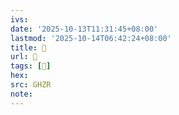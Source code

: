 ```yaml
---
ivs:
date: '2025-10-13T11:31:45+08:00'
lastmod: '2025-10-14T06:42:24+08:00'
title: 󰪡
url: 󰪡
tags: [𥻮]
hex: 
src: GHZR
note:
---
```

